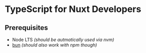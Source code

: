 # TypeScript for Nuxt Developers

## Prerequisites

- Node LTS _(should be autmatically used via nvm)_
- [bun](https://bun.sh/) _(should also work with npm though)_
